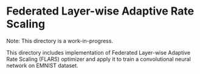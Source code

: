 # Federated Layer-wise Adaptive Rate Scaling

Note: This directory is a work-in-progress.

This directory includes implementation of Federated Layer-wise Adaptive Rate
Scaling (FLARS) optimizer and apply it to train a convolutional neural network
on EMNIST dataset.
